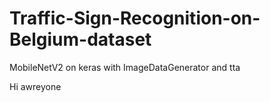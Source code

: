 # Traffic-Sign-Recognition-on-Belgium-dataset
MobileNetV2 on keras with ImageDataGenerator and tta


Hi awreyone
